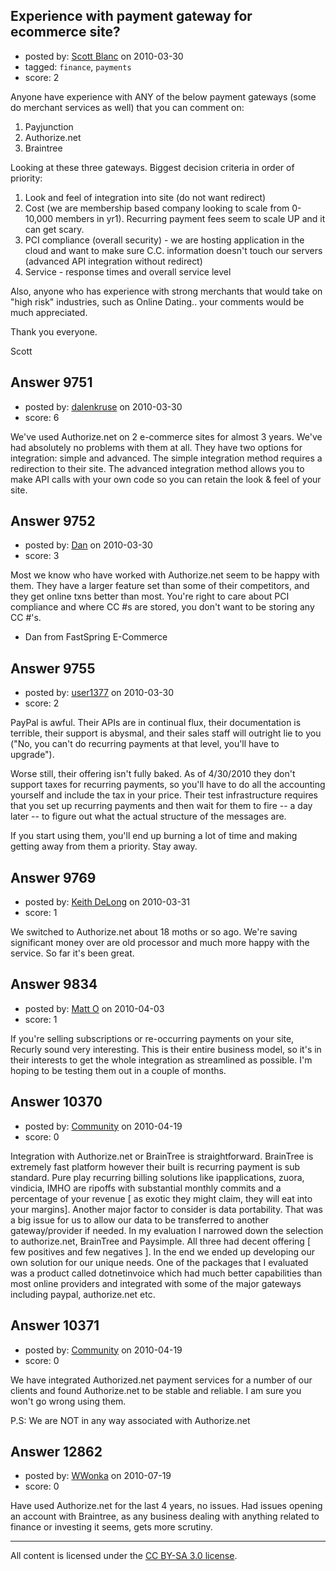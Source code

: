 ## Experience with payment gateway for ecommerce site?

- posted by: [Scott Blanc](https://stackexchange.com/users/-1/2137-scott-blanc) on 2010-03-30
- tagged: `finance`, `payments`
- score: 2

Anyone have experience with ANY of the below payment gateways (some do merchant services as well) that you can comment on:

1. Payjunction
2. Authorize.net
3. Braintree

Looking at these three gateways.  Biggest decision criteria in order of priority:

1.  Look and feel of integration into site (do not want redirect)
2.  Cost (we are membership based company looking to scale from 0-10,000 members in yr1).  Recurring payment fees seem to scale UP and it can get scary.
3.  PCI compliance (overall security) - we are hosting application in the cloud and want to make sure C.C. information doesn't touch our servers (advanced API integration without redirect)
4.  Service - response times and overall service level

Also, anyone who has experience with strong merchants that would take on "high risk" industries, such as Online Dating.. your comments would be much appreciated.

Thank you everyone.

Scott


## Answer 9751

- posted by: [dalenkruse](https://stackexchange.com/users/-1/282-dalenkruse) on 2010-03-30
- score: 6

We've used Authorize.net on 2 e-commerce sites for almost 3 years.  We've had absolutely no problems with them at all.  They have two options for integration: simple and advanced.  The simple integration method requires a redirection to their site.  The advanced integration method allows you to make API calls with your own code so you can retain the look & feel of your site.


## Answer 9752

- posted by: [Dan](https://stackexchange.com/users/-1/2100-dan) on 2010-03-30
- score: 3

Most we know who have worked with Authorize.net seem to be happy with them.  They have a larger feature set than some of their competitors, and they get online txns better than most.  You're right to care about PCI compliance and where CC #s are stored, you don't want to be storing any CC #'s.

- Dan from FastSpring E-Commerce


## Answer 9755

- posted by: [user1377](https://stackexchange.com/users/-1/1377-user1377) on 2010-03-30
- score: 2

PayPal is awful.  Their APIs are in continual flux, their documentation is terrible, their support is abysmal, and their sales staff will outright lie to you ("No, you can't do recurring payments at that level, you'll have to upgrade").

Worse still, their offering isn't fully baked.  As of 4/30/2010 they don't support taxes for recurring payments, so you'll have to do all the accounting yourself and include the tax in your price.  Their test infrastructure requires that you set up recurring payments and then wait for them to fire -- a day later -- to figure out what the actual structure of the messages are.

If you start using them, you'll end up burning a lot of time and making getting away from them a priority.  Stay away.



## Answer 9769

- posted by: [Keith DeLong](https://stackexchange.com/users/-1/888-keith-delong) on 2010-03-31
- score: 1

We switched to Authorize.net about 18 moths or so ago. We're saving significant money over are old processor and much more happy with the service. So far it's been great.


## Answer 9834

- posted by: [Matt O](https://stackexchange.com/users/-1/2997-matt-o) on 2010-04-03
- score: 1

If you're selling subscriptions or re-occurring payments on your site, Recurly sound very interesting. This is their entire business model, so it's in their interests to get the whole integration as streamlined as possible. I'm hoping to be testing them out in a couple of months.


## Answer 10370

- posted by: [Community](https://stackexchange.com/users/-1/-1-community) on 2010-04-19
- score: 0

Integration with Authorize.net or BrainTree is straightforward. BrainTree is extremely fast platform however their built is recurring payment is sub standard. Pure play recurring billing solutions like ipapplications, zuora, vindicia, IMHO are ripoffs with  substantial monthly commits and a percentage of your revenue [ as exotic they might claim, they will eat into your margins]. Another major factor to consider is data portability. That was a big issue for us to allow our data to be transferred to another gateway/provider if needed. In my evaluation I narrowed down the selection to authorize.net, BrainTree and Paysimple. All three had decent offering [ few positives and few negatives ]. In the end we ended up developing our own solution for our unique needs. One of the packages that I evaluated was a product called dotnetinvoice which had much better capabilities than most online providers and integrated with some of the major gateways including paypal, authorize.net etc.


## Answer 10371

- posted by: [Community](https://stackexchange.com/users/-1/-1-community) on 2010-04-19
- score: 0

We have integrated Authorized.net payment services for a number of our clients and found Authorize.net to be stable and reliable. I am sure you won't go wrong using them. 

P.S: We are NOT in any way associated with Authorize.net


## Answer 12862

- posted by: [WWonka](https://stackexchange.com/users/-1/3857-wwonka) on 2010-07-19
- score: 0

Have used Authorize.net for the last 4 years, no issues.  Had issues opening an account with Braintree, as any business dealing with anything related to finance or investing it seems, gets more scrutiny.



---

All content is licensed under the [CC BY-SA 3.0 license](https://creativecommons.org/licenses/by-sa/3.0/).
